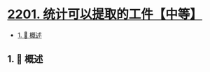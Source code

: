 # [2201. 统计可以提取的工件【中等】](https://github.com/Tdahuyou/TNotes.leetcode/tree/main/notes/2201.%20%E7%BB%9F%E8%AE%A1%E5%8F%AF%E4%BB%A5%E6%8F%90%E5%8F%96%E7%9A%84%E5%B7%A5%E4%BB%B6%E3%80%90%E4%B8%AD%E7%AD%89%E3%80%91)

<!-- region:toc -->

- [1. 📝 概述](#1--概述)

<!-- endregion:toc -->

## 1. 📝 概述
